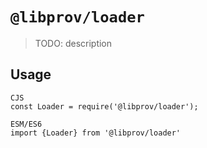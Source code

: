 # `@libprov/loader`

> TODO: description

## Usage

```
CJS
const Loader = require('@libprov/loader');

ESM/ES6
import {Loader} from '@libprov/loader'
```
